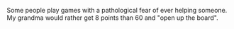 Some people play games with a pathological fear of ever helping someone. My grandma would rather get 8 points than 60 and "open up the board".

